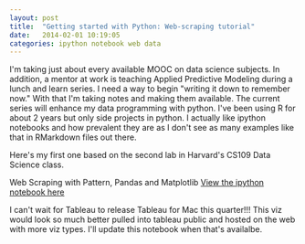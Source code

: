 ```yaml
---
layout: post
title:  "Getting started with Python: Web-scraping tutorial"
date:   2014-02-01 10:19:05
categories: ipython notebook web data
---
```



I'm taking just about every available MOOC on data science subjects. In addition, a mentor at work is teaching Applied Predictive Modeling during a lunch and learn series. I need a way to begin "writing it down to remember now." With that I'm taking notes and making them available. The current series will enhance my data programming with python. I've been using R for about 2 years but only side projects in python. I actually like ipython notebooks and how prevalent they are as I don't see as many examples like that in RMarkdown files out there. 


Here's my first one based on the second lab in Harvard's CS109 Data Science class. 

Web Scraping with Pattern, Pandas and Matplotlib
<a href=http://nbviewer.ipython.org/github/codyhall/web-scraping/blob/master/scraping-tutorial.ipynb target=_blank>View the ipython notebook here</a>

I can't wait for Tableau to release Tableau for Mac this quarter!!! This viz would look so much better pulled into tableau public and hosted on the web with more viz types. I'll update this notebook when that's availalbe. 